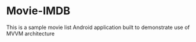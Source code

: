 # Movie-IMDB
This is a sample movie list Android application built to demonstrate use of MVVM architecture
